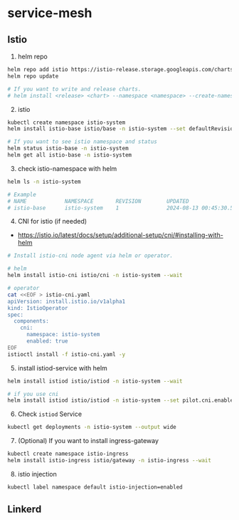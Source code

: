 # service-mesh

## Istio
1. helm repo
```sh
helm repo add istio https://istio-release.storage.googleapis.com/charts
helm repo update

# If you want to write and release charts.
# helm install <release> <chart> --namespace <namespace> --create-namespace [--set <other_parameters>]
```

2. istio
```sh
kubectl create namespace istio-system
helm install istio-base istio/base -n istio-system --set defaultRevision=default

# If you want to see istio namespace and status
helm status istio-base -n istio-system
helm get all istio-base -n istio-system
```

3. check istio-namespace with helm
```sh
helm ls -n istio-system

# Example
# NAME            NAMESPACE       REVISION        UPDATED                                 STATUS          CHART           APP VERSION
# istio-base      istio-system    1               2024-08-13 00:45:30.5764 +0900 KST      deployed        base-1.22.3     1.22.3  
```

4. CNI for istio (if needed)
- https://istio.io/latest/docs/setup/additional-setup/cni/#installing-with-helm
```sh
# Install istio-cni node agent via helm or operator.

# helm
helm install istio-cni istio/cni -n istio-system --wait

# operator
cat <<EOF > istio-cni.yaml
apiVersion: install.istio.io/v1alpha1
kind: IstioOperator
spec:
  components:
    cni:
      namespace: istio-system
      enabled: true
EOF
istioctl install -f istio-cni.yaml -y
```

5. install istiod-service with helm
```sh
helm install istiod istio/istiod -n istio-system --wait

# if you use cni
helm install istiod istio/istiod -n istio-system --set pilot.cni.enabled=true --wait
```

6. Check `istiod` Service
```sh
kubectl get deployments -n istio-system --output wide
```

7. (Optional) If you want to install ingress-gateway
```sh
kubectl create namespace istio-ingress
helm install istio-ingress istio/gateway -n istio-ingress --wait
```

8. istio injection
```sh
kubectl label namespace default istio-injection=enabled   
```

## Linkerd